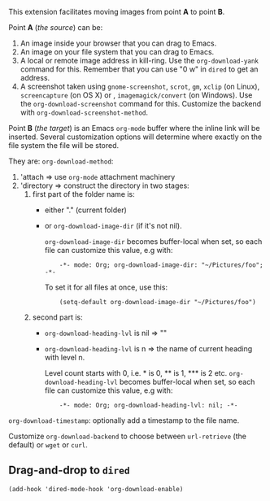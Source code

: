 This extension facilitates moving images from point **A** to point **B**.

Point **A** (*the source*) can be:

1. An image inside your browser that you can drag to Emacs.
2. An image on your file system that you can drag to Emacs.
3. A local or remote image address in kill-ring.
   Use the `org-download-yank` command for this.
   Remember that you can use "0 w" in `dired` to get an address.
4. A screenshot taken using `gnome-screenshot`, `scrot`, `gm`, `xclip`
   (on Linux), `screencapture` (on OS X) or , `imagemagick/convert`
   (on Windows).  Use the `org-download-screenshot` command for this.
   Customize the backend with `org-download-screenshot-method`.

Point **B** (*the target*) is an Emacs `org-mode` buffer where the inline
link will be inserted.  Several customization options will determine
where exactly on the file system the file will be stored.

They are:
`org-download-method`:

1. 'attach => use `org-mode` attachment machinery
2. 'directory => construct the directory in two stages:
   1. first part of the folder name is:
      * either "." (current folder)
      * or `org-download-image-dir` (if it's not nil).

        `org-download-image-dir` becomes buffer-local when set,
        so each file can customize this value, e.g with:

                -*- mode: Org; org-download-image-dir: "~/Pictures/foo"; -*-

        To set it for all files at once, use this:

                (setq-default org-download-image-dir "~/Pictures/foo")


   2. second part is:
      * `org-download-heading-lvl` is nil => ""
      * `org-download-heading-lvl` is n => the name of current
        heading with level n.

        Level count starts with 0,
        i.e. * is 0, ** is 1, *** is 2 etc.
        `org-download-heading-lvl` becomes buffer-local when set,
        so each file can customize this value, e.g with:

                -*- mode: Org; org-download-heading-lvl: nil; -*-

`org-download-timestamp`:
optionally add a timestamp to the file name.

Customize `org-download-backend` to choose between `url-retrieve`
(the default) or `wget` or `curl`.

## Drag-and-drop to `dired`

```elisp
(add-hook 'dired-mode-hook 'org-download-enable)
```
